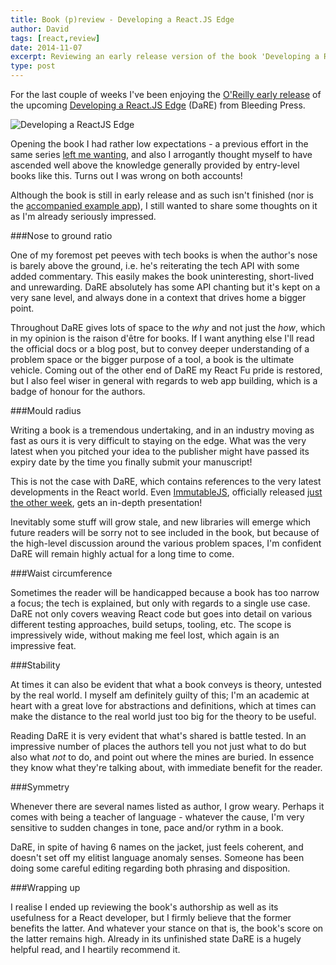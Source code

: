 ```yaml
---
title: Book (p)review - Developing a React.JS Edge
author: David
tags: [react,review]
date: 2014-11-07
excerpt: Reviewing an early release version of the book 'Developing a React.JS Edge'
type: post
---
```



For the last couple of weeks I've been enjoying the [O'Reilly early release](http://shop.oreilly.com/product/9781939902122.do) of the upcoming [Developing a React.JS Edge](http://bleedingedgepress.com/developing-react-js-edge/) (DaRE) from Bleeding Press.

![Developing a ReactJS Edge](../../img/reactedge.jpg)

Opening the book I had rather low expectations - a previous effort in the same series [left me wanting](http://blog.krawaller.se/posts/book-review-developing-a-backbone-js-edge/), and also I arrogantly thought myself to have ascended well above the knowledge generally provided by entry-level books like this. Turns out I was wrong on both accounts!

Although the book is still in early release and as such isn't finished (nor is the [accompanied example app](https://github.com/rtfeldman/bleeding-edge-sample-app)), I still wanted to share some thoughts on it as I'm already seriously impressed.


###Nose to ground ratio

One of my foremost pet peeves with tech books is when the author's nose is barely above the ground, i.e. he's reiterating the tech API with some added commentary. This easily makes the book uninteresting, short-lived and unrewarding. DaRE absolutely has some API chanting but it's kept on a very sane level, and always done in a context that drives home a bigger point.

Throughout DaRE gives lots of space to the *why* and not just the *how*, which in my opinion is the raison d'&ecirc;tre for books. If I want anything else I'll read the official docs or a blog post, but to convey deeper understanding of a problem space or the bigger purpose of a tool, a book is the ultimate vehicle. Coming out of the other end of DaRE my React Fu pride is restored, but I also feel wiser in general with regards to web app building, which is a badge of honour for the authors.


###Mould radius

Writing a book is a tremendous undertaking, and in an industry moving as fast as ours it is very difficult to staying on the edge. What was the very latest when you pitched your idea to the publisher might have passed its expiry date by the time you finally submit your manuscript!

This is not the case with DaRE, which contains references to the very latest developments in the React world. Even [ImmutableJS](http://facebook.github.io/immutable-js/), officially released [just the other week](https://twitter.com/reactjs/status/528318148676947968), gets an in-depth presentation!

Inevitably some stuff will grow stale, and new libraries will emerge which future readers will be sorry not to see included in the book, but because of the high-level discussion around the various problem spaces, I'm confident DaRE will remain highly actual for a long time to come.


###Waist circumference

Sometimes the reader will be handicapped because a book has too narrow a focus; the tech is explained, but only with regards to a single use case. DaRE not only covers weaving React code but goes into detail on various different testing approaches, build setups, tooling, etc. The scope is impressively wide, without making me feel lost, which again is an impressive feat.


###Stability

At times it can also be evident that what a book conveys is theory, untested by the real world. I myself am definitely guilty of this; I'm an academic at heart with a great love for abstractions and definitions, which at times can make the distance to the real world just too big for the theory to be useful.

Reading DaRE it is very evident that what's shared is battle tested. In an impressive number of places the authors tell you not just what to do but also what *not* to do, and point out where the mines are buried. In essence they know what they're talking about, with immediate benefit for the reader.


###Symmetry

Whenever there are several names listed as author, I grow weary. Perhaps it comes with being a teacher of language - whatever the cause, I'm very sensitive to sudden changes in tone, pace and/or rythm in a book.

DaRE, in spite of having 6 names on the jacket, just feels coherent, and doesn't set off my elitist language anomaly senses. Someone has been doing some careful editing regarding both phrasing and disposition.


###Wrapping up

I realise I ended up reviewing the book's authorship as well as its usefulness for a React developer, but I firmly believe that the former benefits the latter. And whatever your stance on that is, the book's score on the latter remains high. Already in its unfinished state DaRE is a hugely helpful read, and I heartily recommend it.